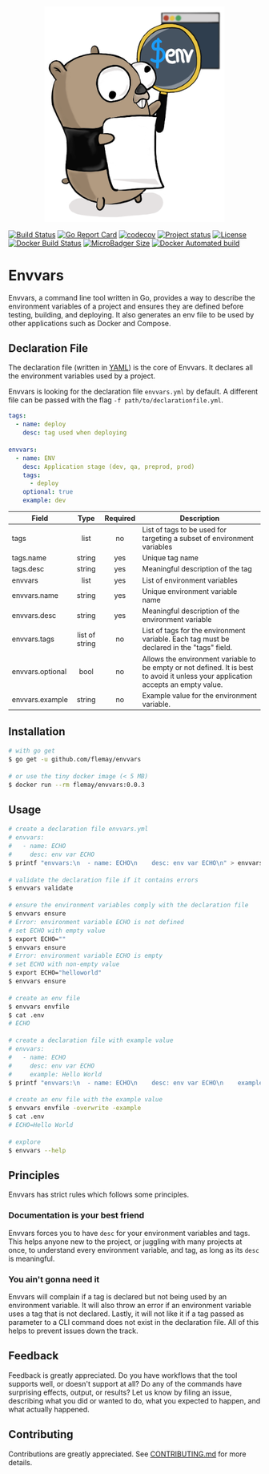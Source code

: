 <p align="center"><img src="docs/envvars_gopher.png" width="360"></p>

[![Build Status](https://travis-ci.org/flemay/envvars.svg?branch=master)](https://travis-ci.org/flemay/envvars)
[![Go Report Card](https://goreportcard.com/badge/github.com/flemay/envvars)](https://goreportcard.com/report/github.com/flemay/envvars)
[![codecov](https://codecov.io/gh/flemay/envvars/branch/master/graph/badge.svg)](https://codecov.io/gh/flemay/envvars)
[![Project status](https://img.shields.io/badge/version-0.0.3-green.svg)](https://github.com/flemay/envvars/releases)
[![License](https://img.shields.io/dub/l/vibe-d.svg)](https://github.com/flemay/envvars/blob/master/LICENSE)
[![Docker Build Status](https://img.shields.io/docker/build/flemay/envvars.svg)](https://hub.docker.com/r/flemay/envvars)
[![MicroBadger Size](https://img.shields.io/microbadger/image-size/flemay/envvars.svg)](https://hub.docker.com/r/flemay/envvars)
[![Docker Automated build](https://img.shields.io/docker/automated/flemay/envvars.svg)](https://hub.docker.com/r/flemay/envvars)

# Envvars

Envvars, a command line tool written in Go, provides a way to describe the environment variables of a project and ensures they are defined before testing, building, and deploying. It also generates an env file to be used by other applications such as Docker and Compose.

## Declaration File

The declaration file (written in [YAML](http://yaml.org/spec/1.2/spec.html)) is the core of Envvars. It declares all the environment variables used by a project.

Envvars is looking for the declaration file `envvars.yml` by default. A different file can be passed with the flag `-f path/to/declarationfile.yml`.

```yml
tags:
  - name: deploy
    desc: tag used when deploying

envvars:
  - name: ENV
    desc: Application stage (dev, qa, preprod, prod)
    tags:
      - deploy
    optional: true
    example: dev
```

| Field            |      Type      | Required | Description                                                                                                                        |
|------------------|:--------------:|:--------:|------------------------------------------------------------------------------------------------------------------------------------|
| tags             |      list      |    no    | List of tags to be used for targeting a subset of environment variables                                                            |
| tags.name        |     string     |    yes   | Unique tag name                                                                                                                    |
| tags.desc        |     string     |    yes   | Meaningful description of the tag                                                                                                  |
| envvars          |      list      |    yes   | List of environment variables                                                                                                      |
| envvars.name     |     string     |    yes   | Unique environment variable name                                                                                                   |
| envvars.desc     |     string     |    yes   | Meaningful description of the environment variable                                                                                 |
| envvars.tags     | list of string |    no    | List of tags for the environment variable. Each tag must be declared in the "tags" field.                                          |
| envvars.optional |      bool      |    no    | Allows the environment variable to be empty or not defined. It is best to avoid it unless your application accepts an empty value. |
| envvars.example  |     string     |    no    | Example value for the environment variable.                                                                                        |

## Installation

```bash
# with go get
$ go get -u github.com/flemay/envvars

# or use the tiny docker image (< 5 MB)
$ docker run --rm flemay/envvars:0.0.3
```

## Usage

```bash
# create a declaration file envvars.yml
# envvars:
#   - name: ECHO
#     desc: env var ECHO
$ printf "envvars:\n  - name: ECHO\n    desc: env var ECHO\n" > envvars.yml

# validate the declaration file if it contains errors
$ envvars validate

# ensure the environment variables comply with the declaration file
$ envvars ensure
# Error: environment variable ECHO is not defined
# set ECHO with empty value
$ export ECHO=""
$ envvars ensure
# Error: environment variable ECHO is empty
# set ECHO with non-empty value
$ export ECHO="helloworld"
$ envvars ensure

# create an env file
$ envvars envfile
$ cat .env
# ECHO

# create a declaration file with example value
# envvars:
#   - name: ECHO
#     desc: env var ECHO
#     example: Hello World
$ printf "envvars:\n  - name: ECHO\n    desc: env var ECHO\n    example: Hello World\n" > envvars.yml

# create an env file with the example value
$ envvars envfile -overwrite -example
$ cat .env
# ECHO=Hello World

# explore
$ envvars --help
```

## Principles

Envvars has strict rules which follows some principles.

### Documentation is your best friend

Envvars forces you to have `desc` for your environment variables and tags. This helps anyone new to the project, or juggling with many projects at once, to understand every environment variable, and tag, as long as its `desc` is meaningful.

### You ain't gonna need it

Envvars will complain if a tag is declared but not being used by an environment variable. It will also throw an error if an environment variable uses a tag that is not declared. Lastly, it will not like it if a tag passed as parameter to a CLI command does not exist in the declaration file. All of this helps to prevent issues down the track.

## Feedback

Feedback is greatly appreciated. Do you have workflows that the tool supports well, or doesn't support at all? Do any of the commands have surprising effects, output, or results? Let us know by filing an issue, describing what you did or wanted to do, what you expected to happen, and what actually happened.

## Contributing

Contributions are greatly appreciated. See [CONTRIBUTING.md](https://github.com/flemay/envvars/blob/master/CONTRIBUTING.md) for more details.